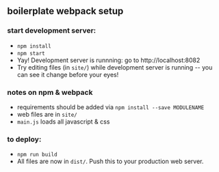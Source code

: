 ## boilerplate webpack setup

### start development server:

- `npm install`
- `npm start`
- Yay! Development server is runnning: go to http://localhost:8082
- Try editing files (in `site/`) while development server is running -- you can see it change before your eyes!

### notes on npm & webpack

- requirements should be added via `npm install --save MODULENAME`
- web files are in `site/`
- `main.js` loads all javascript & css

### to deploy:

- `npm run build`
- All files are now in `dist/`. Push this to your production web server. 
